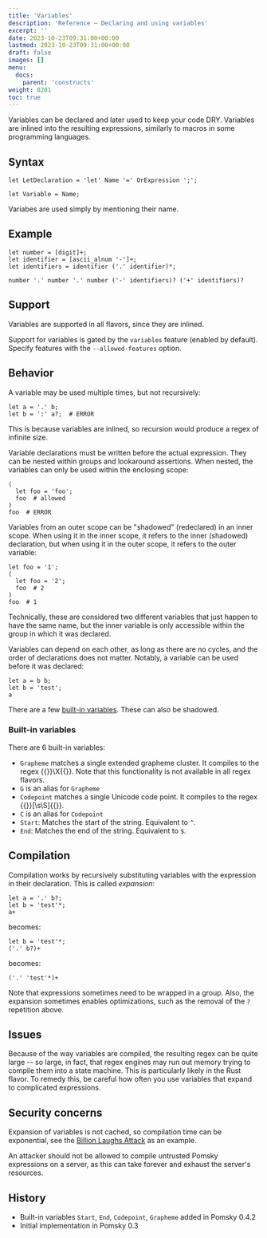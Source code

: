 ```yaml
---
title: 'Variables'
description: 'Reference – Declaring and using variables'
excerpt: ''
date: 2023-10-23T09:31:00+00:00
lastmod: 2023-10-23T09:31:00+00:00
draft: false
images: []
menu:
  docs:
    parent: 'constructs'
weight: 8201
toc: true
---
```


Variables can be declared and later used to keep your code DRY. Variables are inlined into the
resulting expressions, similarly to macros in some programming languages.

## Syntax

```pomsky
let LetDeclaration = 'let' Name '=' OrExpression ';';

let Variable = Name;
```

Variabes are used simply by mentioning their name.

## Example

```pomsky
let number = [digit]+;
let identifier = [ascii_alnum '-']+;
let identifiers = identifier ('.' identifier)*;

number '.' number '.' number ('-' identifiers)? ('+' identifiers)?
```

## Support

Variables are supported in all flavors, since they are inlined.

Support for variables is gated by the `variables` feature (enabled by default). Specify features
with the `--allowed-features` option.

## Behavior

A variable may be used multiple times, but not recursively:

```pomsky
let a = '.' b;
let b = ':' a?;  # ERROR
```

This is because variables are inlined, so recursion would produce a regex of infinite size.

Variable declarations must be written before the actual expression. They can be nested within
groups and lookaround assertions. When nested, the variables can only be used within the enclosing
scope:

```pomsky
(
  let foo = 'foo';
  foo  # allowed
)
foo  # ERROR
```

Variables from an outer scope can be "shadowed" (redeclared) in an inner scope. When using it in the
inner scope, it refers to the inner (shadowed) declaration, but when using it in the outer scope,
it refers to the outer variable:

```pomsky
let foo = '1';
(
  let foo = '2';
  foo  # 2
)
foo  # 1
```

Technically, these are considered two different variables that just happen to have the same name,
but the inner variable is only accessible within the group in which it was declared.

Variables can depend on each other, as long as there are no cycles, and the order of declarations
does not matter. Notably, a variable can be used before it was declared:

```pomsky
let a = b b;
let b = 'test';
a
```

There are a few [built-in variables](/docs/reference/built-in-variables/). These can also be
shadowed.

### Built-in variables

There are 6 built-in variables:

- `Grapheme` matches a single extended grapheme cluster. It compiles to the regex
  {{<regexp>}}\X{{</regexp>}}.
  Note that this functionality is not available in all regex flavors.
- `G` is an alias for `Grapheme`
- `Codepoint` matches a single Unicode code point. It compiles to the regex
  {{<regexp>}}[\s\S]{{</regexp>}}.
- `C` is an alias for `Codepoint`
- `Start`: Matches the start of the string. Equivalent to `^`.
- `End`: Matches the end of the string. Equivalent to `$`.

## Compilation

Compilation works by recursively substituting variables with the expression in their declaration.
This is called _expansion_:

```pomsky
let a = '.' b?;
let b = 'test'*;
a+
```

becomes:

```pomsky
let b = 'test'*;
('.' b?)+
```

becomes:

```pomsky
('.' 'test'*)+
```

Note that expressions sometimes need to be wrapped in a group. Also, the expansion sometimes enables
optimizations, such as the removal of the `?` repetition above.

## Issues

Because of the way variables are compiled, the resulting regex can be quite large -- so large,
in fact, that regex engines may run out memory trying to compile them into a state machine. This
is particularly likely in the Rust flavor. To remedy this, be careful how often you use variables
that expand to complicated expressions.

## Security concerns

Expansion of variables is not cached, so compilation time can be exponential, see the
[Billion Laughs Attack](https://en.wikipedia.org/wiki/Billion_laughs_attack) as an example.

An attacker should not be allowed to compile untrusted Pomsky expressions on a server, as this can
take forever and exhaust the server's resources.

## History

- Built-in variables `Start`, `End`, `Codepoint`, `Grapheme` added in Pomsky 0.4.2
- Initial implementation in Pomsky 0.3
